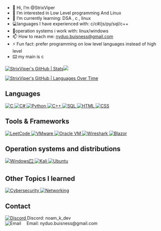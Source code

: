 - 👋 Hi, I’m @StrixViper
- 👀 I’m interested in Low Level programming And Linux
- 🤖 I’m currently learning: DSA , c , linux
- 💻languages I have experienced with: c/c#/js/py/sql/c++
- 👾operation systems i work with: linux/windows
- 📫 How to reach me: nyduo.buisness@gmail.com
- ⚡ Fun fact: prefer programming on low level languages instead of high level
- ⌨️ my main is c



[![StrixViper's GitHub | Stats](https://stats.quira.sh/StrixViper/github?theme=dark)](https://quira.sh?utm_source=widgets&utm_campaign=StrixViper)![](https://leetcard.jacoblin.cool/noam_kedmi)


  [![StrixViper's GitHub | Languages Over Time](https://stats.quira.sh/StrixViper/languages-over-time?theme=light)](https://quira.sh?utm_source=widgets&utm_campaign=StrixViper)
  


## Languages 

<p align="left">
  <a href="https://en.wikipedia.org/wiki/C_(programming_language)" target="_blank">
    <img src="https://img.shields.io/badge/C-00599C?style=for-the-badge&logo=c&logoColor=white" alt="C" />
  </a>
  <a href="https://learn.microsoft.com/en-us/dotnet/csharp/" target="_blank">
    <img src="https://img.shields.io/badge/C%23-239120?style=for-the-badge&logo=c-sharp&logoColor=white" alt="C#" />
  </a>
  <a href="https://www.python.org/" target="_blank">
    <img src="https://img.shields.io/badge/Python-3776AB?style=for-the-badge&logo=python&logoColor=white" alt="Python" />
  </a>
  <a href="https://isocpp.org/" target="_blank">
    <img src="https://img.shields.io/badge/C++-00599C?style=for-the-badge&logo=cplusplus&logoColor=white" alt="C++" />
  </a>
  <a href="https://www.mysql.com/" target="_blank">
    <img src="https://img.shields.io/badge/SQL-4479A1?style=for-the-badge&logo=sql&logoColor=white" alt="SQL" />
  </a>
  
 <a href="https://www.w3.org/html/" target="_blank">
    <img src="https://img.shields.io/badge/HTML5-E34F26?style=for-the-badge&logo=html5&logoColor=white" alt="HTML" />
  </a>
  <a href="https://www.w3.org/Style/CSS/" target="_blank">
    <img src="https://img.shields.io/badge/CSS3-1572B6?style=for-the-badge&logo=css3&logoColor=white" alt="CSS" />
  </a>
</p>

## Tools & Frameworks

  <a href="https://leetcode.com/u/noam_kedmi/" target="_blank">
    <img src="https://img.shields.io/badge/LeetCode-FA50A5?style=for-the-badge&logo=leetcode&logoColor=white" alt="LeetCode" />
  </a>

  <a href="https://www.vmware.com/" target="_blank">
    <img src="https://img.shields.io/badge/VMware-607078?style=for-the-badge&logo=vmware&logoColor=white" alt="VMware" />
  </a>
  <a href="https://www.oracle.com/virtualization/technologies/vm/" target="_blank">
    <img src="https://img.shields.io/badge/Oracle_VM-F80000?style=for-the-badge&logo=oracle&logoColor=white" alt="Oracle VM" />
  </a>
  
  <a href="https://www.wireshark.org/" target="_blank">
    <img src="https://img.shields.io/badge/Wireshark-1679A7?style=for-the-badge&logo=wireshark&logoColor=white" alt="Wireshark" />
  </a>

   <a href="https://dotnet.microsoft.com/en-us/apps/aspnet/web-apps/blazor" target="_blank">
    <img src="https://img.shields.io/badge/Blazor-512BD4?style=for-the-badge&logo=blazor&logoColor=white" alt="Blazor" />
  </a>

## Operation systems and distributions

  <a href="https://www.microsoft.com/windows" target="_blank">
    <img src="https://img.shields.io/badge/Windows-0078D4?style=for-the-badge&logo=windows&logoColor=white" alt="Windows🪟" />
  </a>

   <a href="https://www.kali.org/" target="_blank">
    <img src="https://img.shields.io/badge/Kali_Linux-557C94?style=for-the-badge&logo=kalilinux&logoColor=white" alt="Kali" />
  </a>
  <a href="https://ubuntu.com/" target="_blank">
    <img src="https://img.shields.io/badge/Ubuntu-E95420?style=for-the-badge&logo=ubuntu&logoColor=white" alt="Ubuntu" />
  </a>
  
## Other Topics I learned

  <a href="https://www.cyber.gov.au/acsc/view-all-content/what-is-cyber-security" target="_blank">
    <img src="https://img.shields.io/badge/Cybersecurity-333333?style=for-the-badge&logo=security&logoColor=white" alt="Cybersecurity" />
  </a>

  <a href="https://www.networkworld.com/" target="_blank">
    <img src="https://img.shields.io/badge/Networking-0077B5?style=for-the-badge&logo=network&logoColor=white" alt="Networking" />
  </a>



## Contact
<p align="left">
  <a href="https://discord.gg/DFctMkEB" target="blank">
    <img src="https://img.shields.io/badge/Discord-7289DA?style=for-the-badge&logo=discord&logoColor=white" alt="Discord" />
  </a>
  <span>Discord: noam_k_dev</span>
  <br />
  <img src="https://img.shields.io/badge/Email-D14836?style=for-the-badge&logo=gmail&logoColor=white" alt="Email" />
  <span>&emsp;Email: nyduo.buisness@gmail.com</span>
</p>



  
